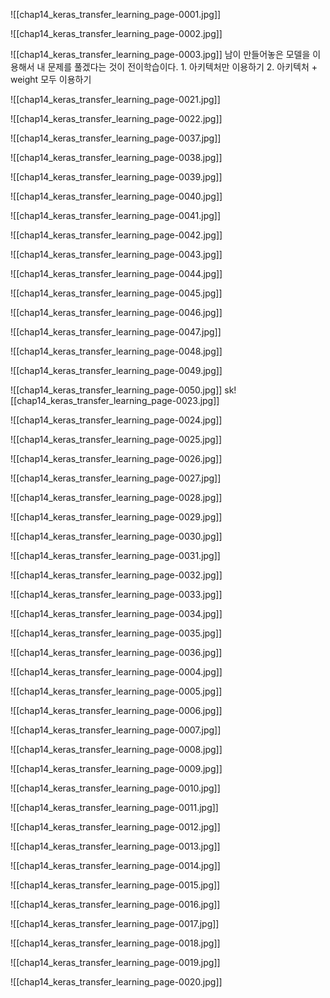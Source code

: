 ![[chap14_keras_transfer_learning_page-0001.jpg]]

![[chap14_keras_transfer_learning_page-0002.jpg]]

![[chap14_keras_transfer_learning_page-0003.jpg]]
남이 만들어놓은 모델을 이용해서 내 문제를 풀겠다는 것이 전이학습이다.
	1. 아키텍처만 이용하기
	2. 아키텍처 + weight 모두 이용하기


![[chap14_keras_transfer_learning_page-0021.jpg]]

![[chap14_keras_transfer_learning_page-0022.jpg]]




![[chap14_keras_transfer_learning_page-0037.jpg]]

![[chap14_keras_transfer_learning_page-0038.jpg]]

![[chap14_keras_transfer_learning_page-0039.jpg]]

![[chap14_keras_transfer_learning_page-0040.jpg]]

![[chap14_keras_transfer_learning_page-0041.jpg]]

![[chap14_keras_transfer_learning_page-0042.jpg]]

![[chap14_keras_transfer_learning_page-0043.jpg]]

![[chap14_keras_transfer_learning_page-0044.jpg]]

![[chap14_keras_transfer_learning_page-0045.jpg]]

![[chap14_keras_transfer_learning_page-0046.jpg]]

![[chap14_keras_transfer_learning_page-0047.jpg]]

![[chap14_keras_transfer_learning_page-0048.jpg]]

![[chap14_keras_transfer_learning_page-0049.jpg]]

![[chap14_keras_transfer_learning_page-0050.jpg]]
sk![[chap14_keras_transfer_learning_page-0023.jpg]]

![[chap14_keras_transfer_learning_page-0024.jpg]]

![[chap14_keras_transfer_learning_page-0025.jpg]]

![[chap14_keras_transfer_learning_page-0026.jpg]]

![[chap14_keras_transfer_learning_page-0027.jpg]]

![[chap14_keras_transfer_learning_page-0028.jpg]]

![[chap14_keras_transfer_learning_page-0029.jpg]]

![[chap14_keras_transfer_learning_page-0030.jpg]]

![[chap14_keras_transfer_learning_page-0031.jpg]]

![[chap14_keras_transfer_learning_page-0032.jpg]]

![[chap14_keras_transfer_learning_page-0033.jpg]]

![[chap14_keras_transfer_learning_page-0034.jpg]]

![[chap14_keras_transfer_learning_page-0035.jpg]]

![[chap14_keras_transfer_learning_page-0036.jpg]]


![[chap14_keras_transfer_learning_page-0004.jpg]]

![[chap14_keras_transfer_learning_page-0005.jpg]]

![[chap14_keras_transfer_learning_page-0006.jpg]]

![[chap14_keras_transfer_learning_page-0007.jpg]]

![[chap14_keras_transfer_learning_page-0008.jpg]]

![[chap14_keras_transfer_learning_page-0009.jpg]]

![[chap14_keras_transfer_learning_page-0010.jpg]]

![[chap14_keras_transfer_learning_page-0011.jpg]]

![[chap14_keras_transfer_learning_page-0012.jpg]]

![[chap14_keras_transfer_learning_page-0013.jpg]]

![[chap14_keras_transfer_learning_page-0014.jpg]]

![[chap14_keras_transfer_learning_page-0015.jpg]]

![[chap14_keras_transfer_learning_page-0016.jpg]]

![[chap14_keras_transfer_learning_page-0017.jpg]]

![[chap14_keras_transfer_learning_page-0018.jpg]]

![[chap14_keras_transfer_learning_page-0019.jpg]]

![[chap14_keras_transfer_learning_page-0020.jpg]]

